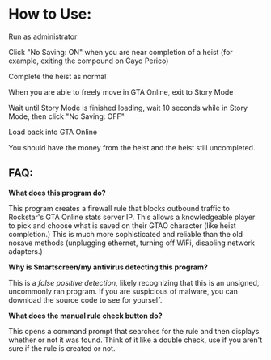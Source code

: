 # How to Use:

Run as administrator

Click "No Saving: ON" when you are near completion of a heist (for example, exiting the compound on Cayo Perico)

Complete the heist as normal

When you are able to freely move in GTA Online, exit to Story Mode

Wait until Story Mode is finished loading, wait 10 seconds while in Story Mode, then click "No Saving: OFF"

Load back into GTA Online

You should have the money from the heist and the heist still uncompleted.

## FAQ:

**What does this program do?**

This program creates a firewall rule that blocks outbound traffic to Rockstar's GTA Online stats server IP. This allows a knowledgeable player to pick and choose what is saved on their GTAO character (like heist completion.) This is much more sophisticated and reliable than the old nosave methods (unplugging ethernet, turning off WiFi, disabling network adapters.)

**Why is Smartscreen/my antivirus detecting this program?**

This is a *false positive detection*, likely recognizing that this is an unsigned, uncommonly ran program. If you are suspicious of malware, you can download the source code to see for yourself.

**What does the manual rule check button do?**

This opens a command prompt that searches for the rule and then displays whether or not it was found. Think of it like a double check, use if you aren't sure if the rule is created or not.
